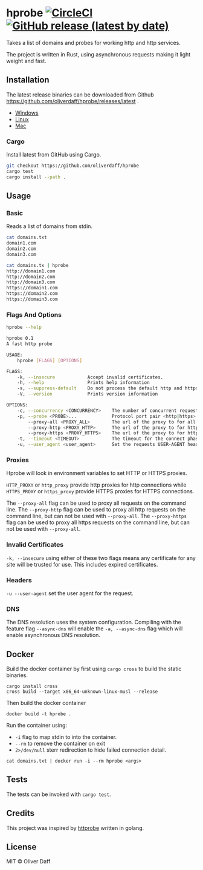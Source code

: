 # hprobe [![CircleCI](https://circleci.com/gh/oliverdaff/hprobe.svg?style=shield)](https://circleci.com/gh/oliverdaff/hprobe) [![GitHub release (latest by date)](https://img.shields.io/github/v/release/oliverdaff/hprobe?style=plastic)](https://github.com/oliverdaff/hprobe/releases/latest)
Takes a list of domains and probes for working http and http services.

The project is written in Rust, using asynchronous requests making it light weight and fast.

## Installation
The latest release binaries can be downloaded from Github https://github.com/oliverdaff/hprobe/releases/latest .

*   [Windows](https://github.com/oliverdaff/hprobe/releases/download/v0.1.0/hprobe.exe)
*   [Linux](https://github.com/oliverdaff/hprobe/releases/download/v0.1.0/hprobe_amd64)
*   [Mac](https://github.com/oliverdaff/hprobe/releases/download/v0.1.0/hprobe_darwin)

### Cargo

Install latest from GitHub using Cargo.

```bash
git checkout https://github.com/oliverdaff/hprobe
cargo test 
cargo install --path .
```

## Usage

### Basic

Reads a list of domains from stdin.

```bash
cat domains.txt
domain1.com
domain2.com
domain3.com

cat domains.tx | hprobe
http://domain1.com
http://domain2.com
http://domain3.com
https://domain1.com
https://domain2.com
https://domain3.com
```

### Flags And Options
```bash
hprobe --help

hprobe 0.1
A fast http probe

USAGE:
    hprobe [FLAGS] [OPTIONS]

FLAGS:
    -k, --insecure            Accept invalid certificates.
    -h, --help                Prints help information
    -s, --suppress-default    Do not process the default http and https ports
    -V, --version             Prints version information

OPTIONS:
    -c, --concurrency <CONCURRENCY>    The number of concurrent requests [default: 20]
    -p, --probe <PROBE>...             Protocol port pair <http|https>:<port>
        --proxy-all <PROXY_ALL>        The url of the proxy to for all requests.
        --proxy-http <PROXY_HTTP>      The url of the proxy to for http requests.
        --proxy-https <PROXY_HTTPS>    The url of the proxy to for https requests.
    -t, --timeout <TIMEOUT>            The timeout for the connect phase (ms) [default: 1000]
    -u, --user_agent <user_agent>      Set the requests USER-AGENT header
```

### Proxies
Hprobe will look in environment variables to set HTTP or HTTPS proxies.

`HTTP_PROXY` or `http_proxy` provide http proxies for http connections while `HTTPS_PROXY` or `https_proxy` provide HTTPS proxies for HTTPS connections.

The `--proxy-all` flag can be used to proxy all requests on the command line.
The `--proxy-http` flag can be used to proxy all http requests on the command line, but can not be used with `--proxy-all`.
The `--proxy-https` flag can be used to proxy all https requests on the command line, but can not be used with `--proxy-all`.

### Invalid Certificates
`-k, --insecure` using either of these two flags means any certificate for any site will be trusted for use. This includes expired certificates.

### Headers
`-u --user-agent` set the user agent for the request.

### DNS
The DNS resolution uses the system configuration.  Compiling with the feature flag `--async-dns` will enable the
`-a, --async-dns` flag which will enable asynchronous DNS resolution.

## Docker
Build the docker container by first using `cargo cross` to build the static binaries.

```shell
cargo install cross
cross build --target x86_64-unknown-linux-musl --release
```

Then build the docker container

```
docker build -t hprobe .
```

Run the container using:
*    `-i` flag to map stdin to into the container.
*    `--rm` to remove the container on exit
*   `2>/dev/null` sterr redirection to hide failed connection detail.

```
cat domains.txt | docker run -i --rm hprobe <args>
```

## Tests
The tests can be invoked with `cargo test`.

## Credits
This project was inspired by [httprobe](https://github.com/tomnomnom/httprobe) written in golang.

## License
MIT © Oliver Daff